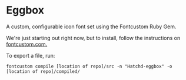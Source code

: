 # Eggbox

A custom, configurable icon font set using the Fontcustom Ruby Gem.

We're just starting out right now, but to install, follow the instructions on [fontcustom.com.](http://fontcustom.com/)

To export a file, run:

	fontcustom compile [location of repo]/src -n "Hatchd-eggbox" -o [location of repo]/compiled/

